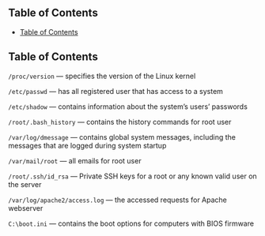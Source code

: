 ## Table of Contents

  - [Table of Contents](#Table\of\Contents)

## Table of Contents


`/proc/version` — specifies the version of the Linux kernel

`/etc/passwd` — has all registered user that has access to a system

`/etc/shadow` — contains information about the system’s users’ passwords

`/root/.bash_history` — contains the history commands for root user

`/var/log/dmessage` — contains global system messages, including the messages that are logged during system startup

`/var/mail/root` — all emails for root user

`/root/.ssh/id_rsa` — Private SSH keys for a root or any known valid user on the server

`/var/log/apache2/access.log` — the accessed requests for Apache webserver

`C:\boot.ini` — contains the boot options for computers with BIOS firmware
